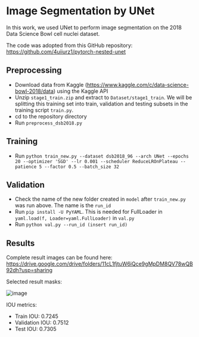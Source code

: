# Image Segmentation by UNet

In this work, we used UNet to perform image segmentation on the 2018 Data Science Bowl cell nuclei dataset. 

The code was adopted from this GitHub repository: https://github.com/4uiiurz1/pytorch-nested-unet

## Preprocessing
* Download data from Kaggle (https://www.kaggle.com/c/data-science-bowl-2018/data) using the Kaggle API
* Unzip `stage1_train.zip` and extract to `Dataset/stage1_train`. We will be splitting this training set into train, validation and testing subsets in the training script `train.py`.
* cd to the repository directory
* Run `preprocess_dsb2018.py`

## Training
* Run `python train_new.py --dataset dsb2018_96 --arch UNet --epochs 20 --optimizer 'SGD' --lr 0.001 --scheduler ReduceLROnPlateau --patience 5 --factor 0.5 --batch_size 32`

## Validation
* Check the name of the new folder created in `model` after `train_new.py` was run above. The name is the `run_id`
* Run `pip install -U PyYAML`. This is needed for FullLoader in `yaml.load(f, Loader=yaml.FullLoader)` in `val.py`
* Run `python val.py --run_id (insert run_id)`

## Results

Complete result images can be found here: https://drive.google.com/drive/folders/11cL1fjtuW6iQce9gMpDM8QV78wQB92dh?usp=sharing

Selected result masks:

![image](https://drive.google.com/uc?export=view&id=1_JStPhnp1PtufPpdSvlFwZlqribpd-IQ)

IOU metrics:
* Train IOU: 0.7245
* Validation IOU: 0.7512
* Test IOU: 0.7305
